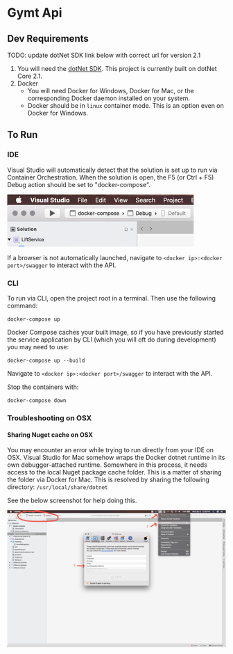 # Gymt Api

## Dev Requirements

TODO: update dotNet SDK link below with correct url for version 2.1

1. You will need the [dotNet SDK](https://download.visualstudio.microsoft.com/download/pr/a4b4e61e-0905-4eb8-9d2c-9f5f390312e7/e1edac05922be70b51007739ed0db49e/dotnet-sdk-2.2.105-osx-gs-x64.pkg). This project is currently built on dotNet Core 2.1.
2. Docker
    * You will need Docker for Windows, Docker for Mac, or the corresponding Docker daemon installed on your system.
	* Docker should be in `linux` container mode. This is an option even on Docker for Windows.

## To Run

### IDE

Visual Studio will automatically detect that the solution is set up to run via Container Orchestration. When the solution is open, the F5 (or Ctrl + F5) Debug action should be set to "docker-compose".

![Run in Visual Studio for Mac](readme/figure_1.png)

If a browser is not automatically launched, navigate to `<docker ip>:<docker port>/swagger` to interact with the API.

### CLI

To run via CLI, open the project root in a terminal. Then use the following command:

```
docker-compose up
```

Docker Compose caches your built image, so if you have previously started the service application by CLI (which you will oft do during development) you may need to use:

```
docker-compose up --build
```

Navigate to `<docker ip>:<docker port>/swagger` to interact with the API.

Stop the containers with:

```
docker-compose down
```

### Troubleshooting on OSX

#### Sharing Nuget cache on OSX
You may encounter an error while trying to run directly from your IDE on OSX. Visual Studio for Mac somehow wraps the Docker dotnet runtime in its own debugger-attached runtime. Somewhere in this process, it needs access to the local Nuget package cache folder. This is a matter of sharing the folder via Docker for Mac. This is resolved by sharing the following directory: `/usr/local/share/dotnet`

See the below screenshot for help doing this.

![Sharing Nuget cache on OSX](./readme/figure_2.png)
